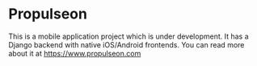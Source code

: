 # Propulseon

This is a mobile application project which is under development. It has a Django backend with native iOS/Android frontends. You can read more about it at https://www.propulseon.com
